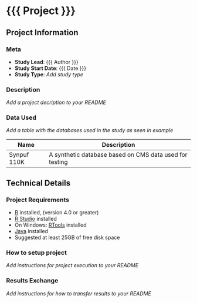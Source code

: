 # {{{ Project }}}

<!-- badges: start -->

<!-- badges: end -->

## Project Information

### Meta

-   **Study Lead**: {{{ Author }}}
-   **Study Start Date**: {{{ Date }}}
-   **Study Type**: *Add study type*
<!-- meta: start -->

<!-- meta: end -->

### Description

*Add a project decription to your README*

### Data Used

*Add a table with the databases used in the study as seen in example*

| Name                     | Description                                              |
|--------------------------|----------------------------------------------------------|
| Synpuf 110K              | A synthetic database based on CMS data used for testing  |


## Technical Details

### Project Requirements

-   [R](https://cloud.r-project.org/) installed, (version 4.0 or greater)
-   [R Studio](https://posit.co/download/rstudio-desktop/) installed
-   On Windows: [RTools](https://cran.r-project.org/bin/windows/Rtools/) installed
-   [Java](https://www.java.com/en/) installed
-   Suggested at least 25GB of free disk space

### How to setup project

*Add instructions for project execution to your README*


### Results Exchange

*Add instructions for how to transfer results to your README*
